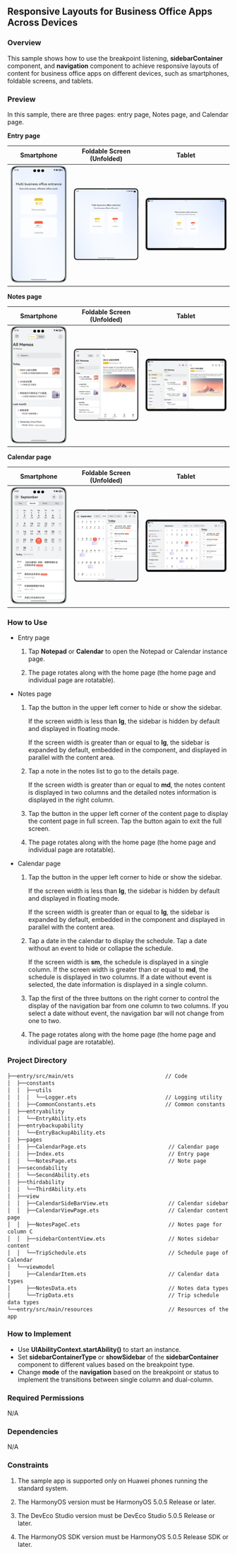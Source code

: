 ## Responsive Layouts for Business Office Apps Across Devices

### Overview

This sample shows how to use the breakpoint listening, **sidebarContainer** component, and **navigation** component to achieve responsive layouts of content for business office apps on different devices, such as smartphones, foldable screens, and tablets.

### Preview

In this sample, there are three pages: entry page, Notes page, and Calendar page.

**Entry page**

| Smartphone                                  | Foldable Screen (Unfolded)                           | Tablet                                       |
|---------------------------------------------|------------------------------------------------------|----------------------------------------------|
| ![](screenshots/devices/entry-phone.en.png) | ![](screenshots/devices/entry-foldablescreen.en.png) | ![](screenshots/devices/entry-tablet.en.png) |

**Notes page**

| Smartphone                                  | Foldable Screen (Unfolded)                           | Tablet                                       |
|---------------------------------------------|------------------------------------------------------|----------------------------------------------|
| ![](screenshots/devices/notes-phone.en.png) | ![](screenshots/devices/notes-foldablescreen.en.png) | ![](screenshots/devices/notes-tablet.en.png) |

**Calendar page**

| Smartphone                                     | Foldable Screen (Unfolded)                              | Tablet                                          |
|------------------------------------------------|---------------------------------------------------------|-------------------------------------------------|
| ![](screenshots/devices/calendar-phone.en.png) | ![](screenshots/devices/calendar-foldablescreen.en.png) | ![](screenshots/devices/calendar-tablet.en.png) |

### How to Use

* Entry page

  1. Tap **Notepad** or **Calendar** to open the Notepad or Calendar instance page.

  2. The page rotates along with the home page (the home page and individual page are rotatable).

* Notes page

  1. Tap the button in the upper left corner to hide or show the sidebar. 

     If the screen width is less than **lg**, the sidebar is hidden by default and displayed in floating mode. 

     If the screen width is greater than or equal to **lg**, the sidebar is expanded by default, embedded in the component, and displayed in parallel with the content area.

  2. Tap a note in the notes list to go to the details page. 

     If the screen width is greater than or equal to **md**, the notes content is displayed in two columns and the detailed notes information is displayed in the right column.

  3. Tap the button in the upper left corner of the content page to display the content page in full screen. Tap the button again to exit the full screen.

  4. The page rotates along with the home page (the home page and individual page are rotatable).

* Calendar page

  1. Tap the button in the upper left corner to hide or show the sidebar. 

     If the screen width is less than **lg**, the sidebar is hidden by default and displayed in floating mode. 

     If the screen width is greater than or equal to **lg**, the sidebar is expanded by default, embedded in the component and displayed in parallel with the content area.

  2. Tap a date in the calendar to display the schedule. Tap a date without an event to hide or collapse the schedule. 

     If the screen width is **sm**, the schedule is displayed in a single column. If the screen width is greater than or equal to **md**, the schedule is displayed in two columns. If a date without event is selected, the date information is displayed in a single column.

  3. Tap the first of the three buttons on the right corner to control the display of the navigation bar from one column to two columns. If you select a date without event, the navigation bar will not change from one to two.

  4. The page rotates along with the home page (the home page and individual page are rotatable).

### Project Directory

```
├──entry/src/main/ets                             // Code
│  ├──constants                                  
│  │  ├──utils
│  │  │  └──Logger.ets                            // Logging utility
│  │  ├──CommonConstants.ets                      // Common constants
│  ├──entryability  
│  │  └──EntryAbility.ets 
│  ├──entrybackupability  
│  │  └──EntryBackupAbility.ets 
│  ├──pages  
│  │  ├──CalendarPage.ets                          // Calendar page
│  │  ├──Index.ets                                 // Entry page                                
│  │  └──NotesPage.ets                             // Note page
│  ├──secondability  
│  │  └──SecondAbility.ets 
│  ├──thirdability  
│  │  └──ThirdAbility.ets 
│  ├──view
│  │  ├──CalendarSideBarView.ets                   // Calendar sidebar
│  │  ├──CalendarViewPage.ets                      // Calendar content page
│  │  ├──NotesPageC.ets                            // Notes page for column C 
│  │  ├──sidebarContentView.ets                    // Notes sidebar content
│  │  └──TripSchedule.ets                          // Schedule page of Calendar  
│  └──viewmodel
│     ├──CalendarItem.ets                          // Calendar data types 
│     ├──NotesData.ets                             // Notes data types 
│     └──TripData.ets                              // Trip schedule data types     
└──entry/src/main/resources                        // Resources of the app

```

### How to Implement

* Use **UIAbilityContext.startAbility()** to start an instance.
* Set **sidebarContainerType** or **showSidebar** of the **sidebarContainer** component to different values based on the breakpoint type.
* Change **mode** of the **navigation** based on the breakpoint or status to implement the transitions between single column and dual-column.

### Required Permissions

N/A

### Dependencies

N/A

### Constraints

1. The sample app is supported only on Huawei phones running the standard system.

2. The HarmonyOS version must be HarmonyOS 5.0.5 Release or later.

3. The DevEco Studio version must be DevEco Studio 5.0.5 Release or later.

4. The HarmonyOS SDK version must be HarmonyOS 5.0.5 Release SDK or later.
